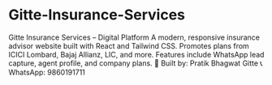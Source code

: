 # Gitte-Insurance-Services
Gitte Insurance Services – Digital Platform A modern, responsive insurance advisor website built with React and Tailwind CSS. Promotes plans from ICICI Lombard, Bajaj Allianz, LIC, and more. Features include WhatsApp lead capture, agent profile, and company plans.  🚀 Built by: Pratik Bhagwat Gitte 📞 WhatsApp: 9860191711

